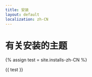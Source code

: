 ```yaml
---
title: 安装
layout: default
localization: zh-CN
---
```


# 有关安装的主题

{% assign test = site.installs-zh-CN %}

{{ test }}
